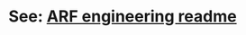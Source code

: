 # See: [ARF engineering readme](https://github.com/department-of-veterans-affairs/va.gov-team/tree/master/products/accredited-representative-facing/engineering)
